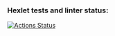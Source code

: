 ### Hexlet tests and linter status:
[![Actions Status](https://github.com/mckotello/php-project-lvl1/workflows/hexlet-check/badge.svg)](https://github.com/mckotello/php-project-lvl1/actions)